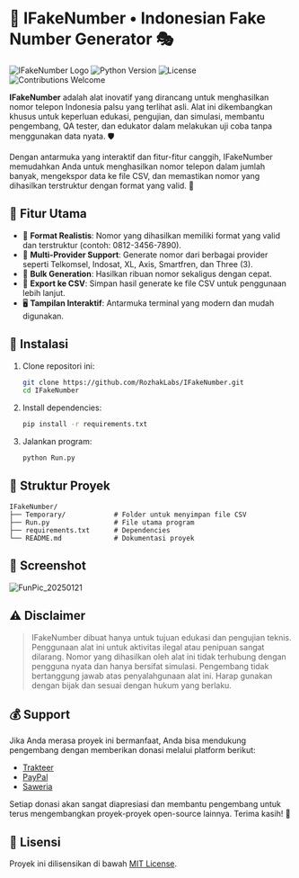 # 📱 IFakeNumber • Indonesian Fake Number Generator 🎭
![IFakeNumber Logo](https://github.com/user-attachments/assets/307b0dbd-4a07-46c3-9e7a-224bc4b43e3d)
![Python Version](https://img.shields.io/badge/Python-3.8%2B-blue?logo=python)
![License](https://img.shields.io/badge/License-MIT-green)
![Contributions Welcome](https://img.shields.io/badge/Contributions-Welcome-brightgreen)

**IFakeNumber** adalah alat inovatif yang dirancang untuk menghasilkan nomor telepon Indonesia palsu yang terlihat asli. Alat ini dikembangkan khusus untuk keperluan edukasi, pengujian, dan simulasi, membantu pengembang, QA tester, dan edukator dalam melakukan uji coba tanpa menggunakan data nyata. 🛡️

Dengan antarmuka yang interaktif dan fitur-fitur canggih, IFakeNumber memudahkan Anda untuk menghasilkan nomor telepon dalam jumlah banyak, mengekspor data ke file CSV, dan memastikan nomor yang dihasilkan terstruktur dengan format yang valid. 🚀

## 🌟 Fitur Utama

- 📱 **Format Realistis**: Nomor yang dihasilkan memiliki format yang valid dan terstruktur (contoh: 0812-3456-7890).
- 🎯 **Multi-Provider Support**: Generate nomor dari berbagai provider seperti Telkomsel, Indosat, XL, Axis, Smartfren, dan Three (3).
- 🚀 **Bulk Generation**: Hasilkan ribuan nomor sekaligus dengan cepat.
- 📂 **Export ke CSV**: Simpan hasil generate ke file CSV untuk penggunaan lebih lanjut.
- 🖥️ **Tampilan Interaktif**: Antarmuka terminal yang modern dan mudah digunakan.

## 🚀 Instalasi

1. Clone repositori ini:
   
   ```bash
   git clone https://github.com/RozhakLabs/IFakeNumber.git
   cd IFakeNumber
   ```
2. Install dependencies:
   
   ```bash
   pip install -r requirements.txt
   ```
3. Jalankan program:
   
   ```bash
   python Run.py
   ```

## 📂 Struktur Proyek

```
IFakeNumber/
├── Temporary/            # Folder untuk menyimpan file CSV
├── Run.py                # File utama program
├── requirements.txt      # Dependencies
└── README.md             # Dokumentasi proyek
```

## 📸 Screenshot

![FunPic_20250121](https://github.com/user-attachments/assets/e806ea83-493d-4f92-a437-ef463848f4f6)

## ⚠️ Disclaimer

> IFakeNumber dibuat hanya untuk tujuan edukasi dan pengujian teknis. Penggunaan alat ini untuk aktivitas ilegal atau penipuan sangat dilarang. Nomor yang dihasilkan oleh alat ini tidak terhubung dengan pengguna nyata dan hanya bersifat simulasi. Pengembang tidak bertanggung jawab atas penyalahgunaan alat ini. Harap gunakan dengan bijak dan sesuai dengan hukum yang berlaku.

## 💰 Support

Jika Anda merasa proyek ini bermanfaat, Anda bisa mendukung pengembang dengan memberikan donasi melalui platform berikut:

- [Trakteer](https://trakteer.id/rozhak_official/tip)
- [PayPal](https://paypal.me/rozhak9)
- [Saweria](https://saweria.co/rozhak9)

Setiap donasi akan sangat diapresiasi dan membantu pengembang untuk terus mengembangkan proyek-proyek open-source lainnya. Terima kasih! 🙏

## 📜 Lisensi

Proyek ini dilisensikan di bawah [MIT License](LICENSE).